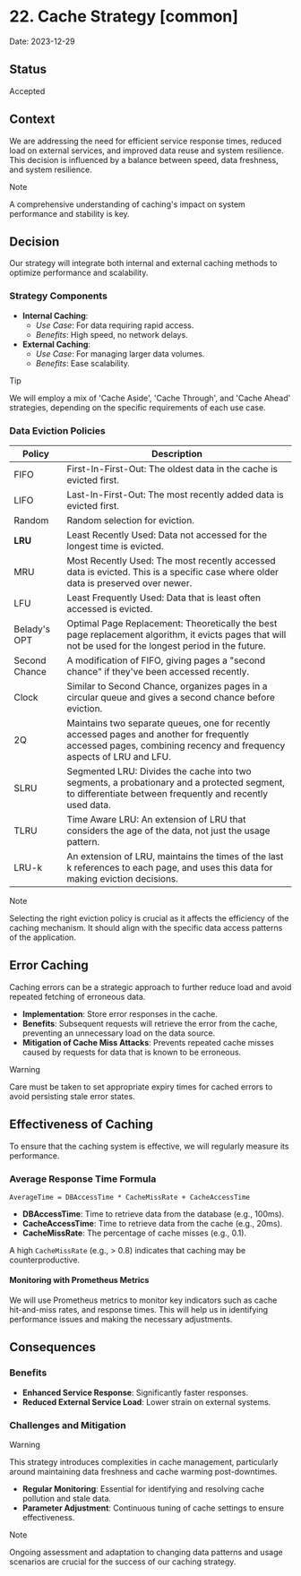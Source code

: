 # 22. Cache Strategy [common]

Date: 2023-12-29

## Status

Accepted

## Context

We are addressing the need for efficient service response times, reduced load on external services, 
and improved data reuse and system resilience. This decision is influenced by a balance between speed, data freshness, 
and system resilience.

> [!NOTE]
> A comprehensive understanding of caching's impact on system performance and stability is key.

## Decision

Our strategy will integrate both internal and external caching methods to optimize performance and scalability.

### Strategy Components

- **Internal Caching**:
  - *Use Case*: For data requiring rapid access.
  - *Benefits*: High speed, no network delays.
- **External Caching**:
  - *Use Case*: For managing larger data volumes.
  - *Benefits*: Ease scalability.

> [!TIP]
> We will employ a mix of 'Cache Aside', 'Cache Through', and 'Cache Ahead' strategies, depending on the specific requirements of each use case.

### Data Eviction Policies

| Policy        | Description                                                                                                                                                       |
|---------------|-------------------------------------------------------------------------------------------------------------------------------------------------------------------|
| FIFO          | First-In-First-Out: The oldest data in the cache is evicted first.                                                                                                |
| LIFO          | Last-In-First-Out: The most recently added data is evicted first.                                                                                                 |
| Random        | Random selection for eviction.                                                                                                                                    |
| **LRU**       | Least Recently Used: Data not accessed for the longest time is evicted.                                                                                           |
| MRU           | Most Recently Used: The most recently accessed data is evicted. This is a specific case where older data is preserved over newer.                                 |
| LFU           | Least Frequently Used: Data that is least often accessed is evicted.                                                                                              |
| Belady's OPT  | Optimal Page Replacement: Theoretically the best page replacement algorithm, it evicts pages that will not be used for the longest period in the future.          |
| Second Chance | A modification of FIFO, giving pages a "second chance" if they've been accessed recently.                                                                         |
| Clock         | Similar to Second Chance, organizes pages in a circular queue and gives a second chance before eviction.                                                          |
| 2Q            | Maintains two separate queues, one for recently accessed pages and another for frequently accessed pages, combining recency and frequency aspects of LRU and LFU. |
| SLRU          | Segmented LRU: Divides the cache into two segments, a probationary and a protected segment, to differentiate between frequently and recently used data.           |
| TLRU          | Time Aware LRU: An extension of LRU that considers the age of the data, not just the usage pattern.                                                               |
| LRU-k         | An extension of LRU, maintains the times of the last k references to each page, and uses this data for making eviction decisions.                                 |

> [!NOTE]
> Selecting the right eviction policy is crucial as it affects the efficiency of the caching mechanism. It should align with the specific data access patterns of the application.

## Error Caching

Caching errors can be a strategic approach to further reduce load and avoid repeated fetching of erroneous data.

- **Implementation**: Store error responses in the cache.
- **Benefits**: Subsequent requests will retrieve the error from the cache, preventing an unnecessary load on the data source.
- **Mitigation of Cache Miss Attacks**: Prevents repeated cache misses caused by requests for data that is known to be erroneous.

> [!WARNING]
> Care must be taken to set appropriate expiry times for cached errors to avoid persisting stale error states.

## Effectiveness of Caching

To ensure that the caching system is effective, we will regularly measure its performance.

### Average Response Time Formula

```
AverageTime = DBAccessTime * CacheMissRate + CacheAccessTime
```

- **DBAccessTime**: Time to retrieve data from the database (e.g., 100ms).
- **CacheAccessTime**: Time to retrieve data from the cache (e.g., 20ms).
- **CacheMissRate**: The percentage of cache misses (e.g., 0.1).

A high `CacheMissRate` (e.g., > 0.8) indicates that caching may be counterproductive.

#### Monitoring with Prometheus Metrics

We will use Prometheus metrics to monitor key indicators such as cache hit-and-miss rates, and response times. 
This will help us in identifying performance issues and making the necessary adjustments.

## Consequences

### Benefits

- **Enhanced Service Response**: Significantly faster responses.
- **Reduced External Service Load**: Lower strain on external systems.

### Challenges and Mitigation

> [!WARNING]
> This strategy introduces complexities in cache management, particularly around maintaining data freshness and cache warming post-downtimes.

- **Regular Monitoring**: Essential for identifying and resolving cache pollution and stale data.
- **Parameter Adjustment**: Continuous tuning of cache settings to ensure effectiveness.

> [!NOTE]
> Ongoing assessment and adaptation to changing data patterns and usage scenarios are crucial for the success of our caching strategy.
